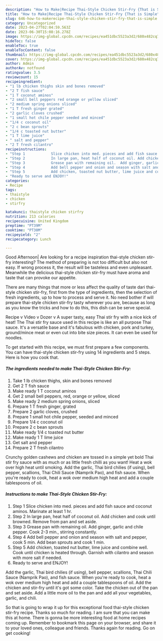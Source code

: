 ```yaml
---
description: "How to Make|Recipe Thai-Style Chicken Stir-Fry {That is Simple"
title: "How to Make|Recipe Thai-Style Chicken Stir-Fry {That is Simple"
slug: 646-how-to-makerecipe-thai-style-chicken-stir-fry-that-is-simple
category: Uncategorized
date: 2023-04-27T02:04:59.563Z
date: 2023-06-30T15:08:16.278Z
image: https://img-global.cpcdn.com/recipes/ea451dbc5523a3d2/680x482cq70/thai-style-chicken-stir-fry-recipe-main-photo.jpg
hideToc: false
enableToc: true
enableTocContent: false
thumbnail: https://img-global.cpcdn.com/recipes/ea451dbc5523a3d2/680x482cq70/thai-style-chicken-stir-fry-recipe-main-photo.jpg
cover: https://img-global.cpcdn.com/recipes/ea451dbc5523a3d2/680x482cq70/thai-style-chicken-stir-fry-recipe-main-photo.jpg
author: Admin
authorAv: notfound
ratingvalue: 3.5
reviewcount: 15
recipeingredient:
- "1 lb chicken thighs skin and bones removed"
- "2 T fish sauce"
- "1 T coconut aminos"
- "2 small bell peppers red orange or yellow sliced"
- "2 medium spring onions sliced"
- "1 T fresh ginger grated"
- "2 garlic cloves crushed"
- "1 small hot chile pepper seeded and minced"
- "1/4 c coconut oil"
- "2 c bean sprouts"
- "1/4 c toasted nut butter"
- "1 T lime juice"
- " salt and pepper"
- "2 T fresh cilantro"
recipeinstructions:
- "Step 1            Slice chicken into med. pieces and add fish sauce and coconut aminos.  Marinate at least 1 hr."
- "Step 2            In large pan, heat half of coconut oil. Add chicken and cook until browned.  Remove from pan and set aside."
- "Step 3            Grease pan with remaining oil.  Add ginger, garlic and chile pepper.  Cook 2-3 min., stirring constantly."
- "Step 4            Add bell pepper and onion and season with salt and pepper, cook 5 min. Add bean sprouts and cook 1 min."
- "Step 5            Add chicken, toasted nut butter, lime juice and combine well.  Cook until chicken is heated through.  Garnish with cilantro and season with more salt if needed."
- "Ready to serve and ENJOY!"
categories:
- Recipe
tags:
- thaistyle
- chicken
- stirfry

katakunci: thaistyle chicken stirfry 
nutrition: 213 calories
recipecuisine: United Kingdom
preptime: "PT39M"
cooktime: "PT30M"
recipeyield: "2"
recipecategory: Lunch

---
```



Good Afternoon| Are looking for a recipe inspiration thai-style chicken stir-fry interesting? The method of preparing is not too difficult but also not easy. If wrong process it, the result will be tasteless and even unpleasant. Meanwhile the delicious thai-style chicken stir-fry must have aroma and taste that can provoke our appetite.






There are many things that more or less affect the quality of taste dari thai-style chicken stir-fry, first from the type of ingredients, then the selection of fresh ingredients, up to how to process and serve it. No need bother if will prepare thai-style chicken stir-fry tasty wherever you are, because as long as you know the tricks and how to do this, this dish can be serve  special.


Recipe v Video v Dozer v A super tasty, easy Thai stir fry with a nice kick of heat! The Thai stir fry sauce used in this recipe is like an all purpose Thai sauce. It&#39;s a versatile base and it&#39;s fabulous with chicken, pork and turkey, ground/mince meat or even cut into bite size pieces. It can even be used for noodles.


To get started with this recipe, we must first prepare a few components. You can have thai-style chicken stir-fry using 14 ingredients and 5 steps. Here is how you cook that.

<!--inarticleads1-->

##### The ingredients needed to make Thai-Style Chicken Stir-Fry:

1. Take 1 lb chicken thighs, skin and bones removed
1. Get 2 T fish sauce
1. Make ready 1 T coconut aminos
1. Get 2 small bell peppers, red, orange or yellow, sliced
1. Make ready 2 medium spring onions, sliced
1. Prepare 1 T fresh ginger, grated
1. Prepare 2 garlic cloves, crushed
1. Prepare 1 small hot chile pepper, seeded and minced
1. Prepare 1/4 c coconut oil
1. Prepare 2 c bean sprouts
1. Make ready 1/4 c toasted nut butter
1. Make ready 1 T lime juice
1. Get  salt and pepper
1. Prepare 2 T fresh cilantro


Crunchy golden cashews and chicken are tossed in a simple yet bold Thai stir fry sauce with as much or as little fresh chilli as you want! Heat a wok over high heat until smoking. Add the garlic, Thai bird chilies (if using), bell pepper, scallions, Thai Chili Sauce (Namprik Pao), and fish sauce. When you&#39;re ready to cook, heat a wok over medium high heat and add a couple tablespoons of oil. 

<!--inarticleads2-->

##### Instructions to make Thai-Style Chicken Stir-Fry:

1. Step 1            Slice chicken into med. pieces and add fish sauce and coconut aminos.  Marinate at least 1 hr.
1. Step 2            In large pan, heat half of coconut oil. Add chicken and cook until browned.  Remove from pan and set aside.
1. Step 3            Grease pan with remaining oil.  Add ginger, garlic and chile pepper.  Cook 2-3 min., stirring constantly.
1. Step 4            Add bell pepper and onion and season with salt and pepper, cook 5 min. Add bean sprouts and cook 1 min.
1. Step 5            Add chicken, toasted nut butter, lime juice and combine well.  Cook until chicken is heated through.  Garnish with cilantro and season with more salt if needed.
1. Ready to serve and ENJOY!

Add the garlic, Thai bird chilies (if using), bell pepper, scallions, Thai Chili Sauce (Namprik Pao), and fish sauce. When you&#39;re ready to cook, heat a wok over medium high heat and add a couple tablespoons of oil. Add the chicken and stir-fry until it&#39;s got some color. Take the chicken out of the pan and set aside. Add a little more oil to the pan and add all your vegetables, garlic, and chili. 

So that is going to wrap it up for this exceptional food thai-style chicken stir-fry recipe. Thanks so much for reading. I am sure that you can make this at home. There is gonna be more interesting food at home recipes coming up. Remember to bookmark this page on your browser, and share it to your loved ones, colleague and friends. Thanks again for reading. Go on get cooking!
